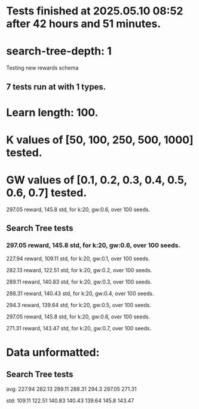 # Tests finished at 2025.05.10 08:52 after 42 hours and 51 minutes.
# search-tree-depth: 1
Testing new rewards schema
## 7 tests run at with 1 types.
# Learn length: 100.
# K values of [50, 100, 250, 500, 1000] tested.
# GW values of [0.1, 0.2, 0.3, 0.4, 0.5, 0.6, 0.7] tested.

297.05 reward, 145.8 std, for k:20, gw:0.6, over 100 seeds.


## Search Tree tests
### 297.05 reward, 145.8 std, for k:20, gw:0.6, over 100 seeds.

227.94 reward, 109.11 std, for k:20, gw:0.1, over 100 seeds.

282.13 reward, 122.51 std, for k:20, gw:0.2, over 100 seeds.

289.11 reward, 140.83 std, for k:20, gw:0.3, over 100 seeds.

288.31 reward, 140.43 std, for k:20, gw:0.4, over 100 seeds.

294.3 reward, 139.64 std, for k:20, gw:0.5, over 100 seeds.

297.05 reward, 145.8 std, for k:20, gw:0.6, over 100 seeds.

271.31 reward, 143.47 std, for k:20, gw:0.7, over 100 seeds.


# Data unformatted:



## Search Tree tests
avg:
227.94
282.13
289.11
288.31
294.3
297.05
271.31

std:
109.11
122.51
140.83
140.43
139.64
145.8
143.47
